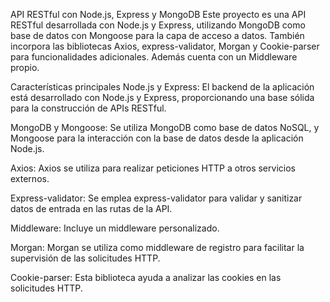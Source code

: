 API RESTful con Node.js, Express y MongoDB
Este proyecto es una API RESTful desarrollada con Node.js y Express, utilizando MongoDB como base de datos con Mongoose para la capa de acceso a datos. También incorpora las bibliotecas Axios, express-validator, Morgan y Cookie-parser para funcionalidades adicionales. Además cuenta con un Middleware propio.

Características principales
Node.js y Express: El backend de la aplicación está desarrollado con Node.js y Express, proporcionando una base sólida para la construcción de APIs RESTful.

MongoDB y Mongoose: Se utiliza MongoDB como base de datos NoSQL, y Mongoose para la interacción con la base de datos desde la aplicación Node.js.

Axios: Axios se utiliza para realizar peticiones HTTP a otros servicios externos.

Express-validator: Se emplea express-validator para validar y sanitizar datos de entrada en las rutas de la API.

Middleware: Incluye un middleware personalizado.

Morgan: Morgan se utiliza como middleware de registro para facilitar la supervisión de las solicitudes HTTP.

Cookie-parser: Esta biblioteca ayuda a analizar las cookies en las solicitudes HTTP.
